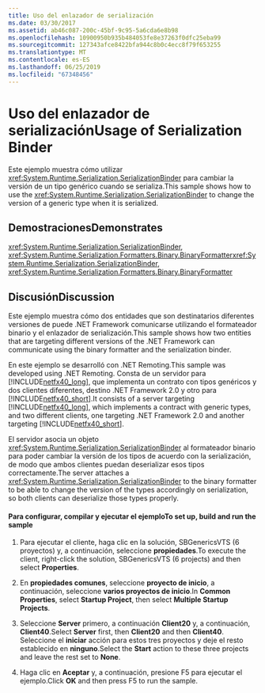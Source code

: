```yaml
---
title: Uso del enlazador de serialización
ms.date: 03/30/2017
ms.assetid: ab46c087-200c-45bf-9c95-5a6cda6e8b98
ms.openlocfilehash: 10900950b935b484053fe8e37263f0dfc25eba99
ms.sourcegitcommit: 127343afce8422bfa944c8b0c4ecc8f79f653255
ms.translationtype: MT
ms.contentlocale: es-ES
ms.lasthandoff: 06/25/2019
ms.locfileid: "67348456"
---
```

# <a name="usage-of-serialization-binder"></a><span data-ttu-id="e81ea-102">Uso del enlazador de serialización</span><span class="sxs-lookup"><span data-stu-id="e81ea-102">Usage of Serialization Binder</span></span>
<span data-ttu-id="e81ea-103">Este ejemplo muestra cómo utilizar <xref:System.Runtime.Serialization.SerializationBinder> para cambiar la versión de un tipo genérico cuando se serializa.</span><span class="sxs-lookup"><span data-stu-id="e81ea-103">This sample shows how to use the <xref:System.Runtime.Serialization.SerializationBinder> to change the version of a generic type when it is serialized.</span></span>  
  
## <a name="demonstrates"></a><span data-ttu-id="e81ea-104">Demostraciones</span><span class="sxs-lookup"><span data-stu-id="e81ea-104">Demonstrates</span></span>  
 <span data-ttu-id="e81ea-105"><xref:System.Runtime.Serialization.SerializationBinder>, <xref:System.Runtime.Serialization.Formatters.Binary.BinaryFormatter></span><span class="sxs-lookup"><span data-stu-id="e81ea-105"><xref:System.Runtime.Serialization.SerializationBinder>, <xref:System.Runtime.Serialization.Formatters.Binary.BinaryFormatter></span></span>  
  
## <a name="discussion"></a><span data-ttu-id="e81ea-106">Discusión</span><span class="sxs-lookup"><span data-stu-id="e81ea-106">Discussion</span></span>  
 <span data-ttu-id="e81ea-107">Este ejemplo muestra cómo dos entidades que son destinatarios diferentes versiones de puede .NET Framework comunicarse utilizando el formateador binario y el enlazador de serialización.</span><span class="sxs-lookup"><span data-stu-id="e81ea-107">This sample shows how two entities that are targeting different versions of the .NET Framework can communicate using the binary formatter and the serialization binder.</span></span>  
  
<span data-ttu-id="e81ea-108">En este ejemplo se desarrolló con .NET Remoting.</span><span class="sxs-lookup"><span data-stu-id="e81ea-108">This sample was developed using .NET Remoting.</span></span> <span data-ttu-id="e81ea-109">Consta de un servidor para [!INCLUDE[netfx40_long](../../../../includes/netfx40-long-md.md)], que implementa un contrato con tipos genéricos y dos clientes diferentes, destino .NET Framework 2.0 y otro para [!INCLUDE[netfx40_short](../../../../includes/netfx40-short-md.md)].</span><span class="sxs-lookup"><span data-stu-id="e81ea-109">It consists of a server targeting [!INCLUDE[netfx40_long](../../../../includes/netfx40-long-md.md)], which implements a contract with generic types, and two different clients, one targeting .NET Framework 2.0 and another targeting [!INCLUDE[netfx40_short](../../../../includes/netfx40-short-md.md)].</span></span>  
  
 <span data-ttu-id="e81ea-110">El servidor asocia un objeto <xref:System.Runtime.Serialization.SerializationBinder> al formateador binario para poder cambiar la versión de los tipos de acuerdo con la serialización, de modo que ambos clientes puedan deserializar esos tipos correctamente.</span><span class="sxs-lookup"><span data-stu-id="e81ea-110">The server attaches a <xref:System.Runtime.Serialization.SerializationBinder> to the binary formatter to be able to change the version of the types accordingly on serialization, so both clients can deserialize those types properly.</span></span>  
  
#### <a name="to-set-up-build-and-run-the-sample"></a><span data-ttu-id="e81ea-111">Para configurar, compilar y ejecutar el ejemplo</span><span class="sxs-lookup"><span data-stu-id="e81ea-111">To set up, build and run the sample</span></span>  
  
1. <span data-ttu-id="e81ea-112">Para ejecutar el cliente, haga clic en la solución, SBGenericsVTS (6 proyectos) y, a continuación, seleccione **propiedades**.</span><span class="sxs-lookup"><span data-stu-id="e81ea-112">To execute the client, right-click the solution, SBGenericsVTS (6 projects) and then select **Properties**.</span></span>  
  
2. <span data-ttu-id="e81ea-113">En **propiedades comunes**, seleccione **proyecto de inicio**, a continuación, seleccione **varios proyectos de inicio**.</span><span class="sxs-lookup"><span data-stu-id="e81ea-113">In **Common Properties**, select **Startup Project**, then select **Multiple Startup Projects**.</span></span>  
  
3. <span data-ttu-id="e81ea-114">Seleccione **Server** primero, a continuación **Client20** y, a continuación, **Client40**.</span><span class="sxs-lookup"><span data-stu-id="e81ea-114">Select **Server** first, then **Client20** and then **Client40**.</span></span> <span data-ttu-id="e81ea-115">Seleccione el **iniciar** acción para estos tres proyectos y deje el resto establecido en **ninguno**.</span><span class="sxs-lookup"><span data-stu-id="e81ea-115">Select the **Start** action to these three projects and leave the rest set to **None**.</span></span>  
  
4. <span data-ttu-id="e81ea-116">Haga clic en **Aceptar** y, a continuación, presione F5 para ejecutar el ejemplo.</span><span class="sxs-lookup"><span data-stu-id="e81ea-116">Click **OK** and then press F5 to run the sample.</span></span>
